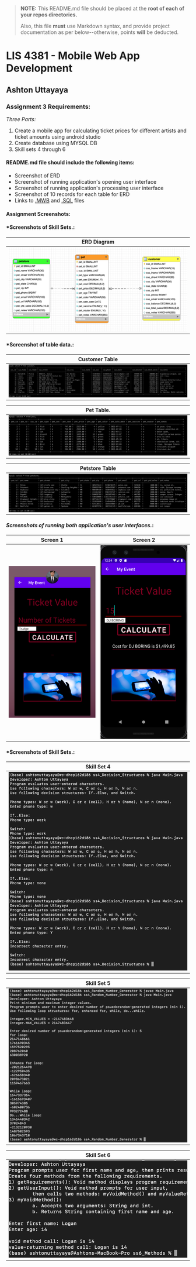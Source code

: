 > **NOTE:** This README.md file should be placed at the **root of each of your repos directories.**
>
>Also, this file **must** use Markdown syntax, and provide project documentation as per below--otherwise, points **will** be deducted.
>

# LIS 4381 - Mobile Web App Development

## Ashton Uttayaya

### Assignment 3 Requirements:

*Three Parts:*

1. Create a mobile app for calculating ticket prices for different artists and ticket amounts using android studio
2. Create database using MYSQL DB
3. Skill sets 4 through 6

#### README.md file should include the following items:

* Screenshot of ERD
* Screenshot of running application's opening user interface
* Screenshot of running application's processing user interface
* Screenshot of 10 records for each table for ERD
* Links to [.MWB](files/A3.mwb "My MWB file") and [.SQL](files/a3.sql "My SQL file") files


#### Assignment Screenshots:

#### *Screenshots of Skill Sets.:

ERD Diagram                |
:-------------------------:|
![erd_diagram](img/ERD.png) |

#### *Screenshot of table data.:

Customer Table              |
:-------------------------:|
![cus_table](img/cus_sc.png) |

Pet Table.                 |
:-------------------------:|
![pet_table](img/pet_sc.png) |

Petstore Table             |
:-------------------------:|
![petstore_table](img/store_sc.png) |


#### *Screenshots of running both application's user interfaces.*:

Screen 1                   |  Screen 2
:-------------------------:|:-------------------------:
![screen_1](img/launcher_sc.png)  |  ![screen_2](img/process_sc.png)


#### *Screenshots of Skill Sets.:

Skill Set 4                |
:-------------------------:|
![Skill Set 4](img/ss4_sc.png) |

Skill Set 5                |
:-------------------------:|
![Skill Set 5](img/ss5_sc.png) |

Skill Set 6                |
:-------------------------:|
![Skill Set 6](img/ss6_sc.png) |